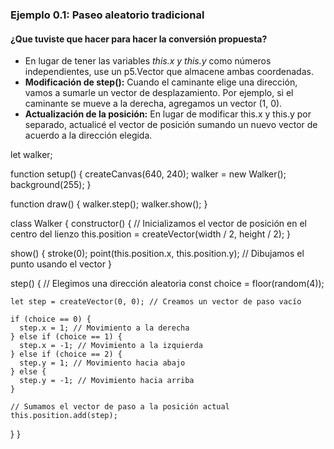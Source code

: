 ### Ejemplo 0.1: Paseo aleatorio tradicional 

#### ¿Que tuviste que hacer para hacer la conversión propuesta?
- En lugar de tener las variables *this.x y this.y* como números independientes, use un p5.Vector que almacene ambas coordenadas.
- **Modificación de step():**
Cuando el caminante elige una dirección, vamos a sumarle un vector de desplazamiento. Por ejemplo, si el caminante se mueve a la derecha, agregamos un vector (1, 0).
- **Actualización de la posición:**
En lugar de modificar this.x y this.y por separado, actualicé el vector de posición sumando un nuevo vector de acuerdo a la dirección elegida.


let walker;

function setup() {
  createCanvas(640, 240);
  walker = new Walker();
  background(255);
}

function draw() {
  walker.step();
  walker.show();
}

class Walker {
  constructor() {
    // Inicializamos el vector de posición en el centro del lienzo
    this.position = createVector(width / 2, height / 2);
  }

  show() {
    stroke(0);
    point(this.position.x, this.position.y); // Dibujamos el punto usando el vector
  }

  step() {
    // Elegimos una dirección aleatoria
    const choice = floor(random(4));

    let step = createVector(0, 0); // Creamos un vector de paso vacío

    if (choice == 0) {
      step.x = 1; // Movimiento a la derecha
    } else if (choice == 1) {
      step.x = -1; // Movimiento a la izquierda
    } else if (choice == 2) {
      step.y = 1; // Movimiento hacia abajo
    } else {
      step.y = -1; // Movimiento hacia arriba
    }

    // Sumamos el vector de paso a la posición actual
    this.position.add(step);
  }
}
